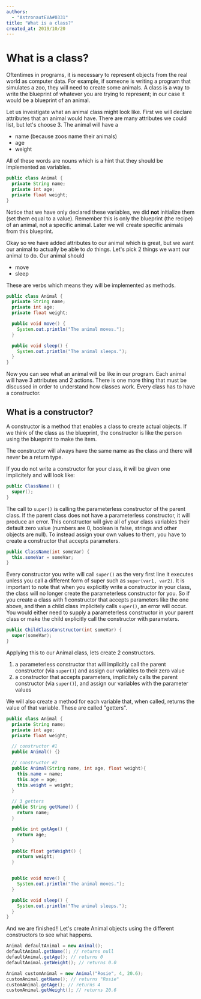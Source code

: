 ```yaml
---
authors:
  - "AstronautEVA#0331"
title: "What is a class?"
created_at: 2019/10/20
---
```


# What is a class?

Oftentimes in programs, it is necessary to represent objects from the real world as computer data.
For example, if someone is writing a program that simulates a zoo, they will need to create some animals.
A class is a way to write the blueprint of whatever you are trying to represent; in our case it would be a blueprint of an animal.

Let us investigate what an animal class might look like.
First we will declare attributes that an animal would have. There are many attributes we could list, but let's choose 3.
The animal will have a

- name (because zoos name their animals)
- age
- weight

All of these words are nouns which is a hint that they should be implemented as variables.

```java
public class Animal {
  private String name;
  private int age;
  private float weight;
}
```

Notice that we have only declared these variables, we did **not** initialize them (set them equal to a value).
Remember this is only the blueprint (the recipe) of an animal, not a specific animal. Later we will create specific animals from this blueprint.

Okay so we have added attributes to our animal which is great, but we want our animal to actually be able to _do_ things. Let's pick 2
things we want our animal to do.
Our animal should

- move
- sleep

These are verbs which means they will be implemented as methods.

```java
public class Animal {
  private String name;
  private int age;
  private float weight;

  public void move() {
    System.out.println("The animal moves.");
  }

  public void sleep() {
    System.out.println("The animal sleeps.");
  }
}
```

Now you can see what an animal will be like in our program. Each animal will have 3 attributes and 2 actions. There is one more thing
that must be discussed in order to understand how classes work. Every class has to have a constructor.

## What is a constructor?

A constructor is a method that enables a class to create actual objects. If we think of the class as the blueprint, the constructor is like the person using the blueprint to make the item.

The constructor will always have the same name as the class and there will never be a return type.

If you do not write a constructor for your class, it will be given one implicitely and will look like:

```java
public ClassName() {
  super();
}
```

The call to `super()` is calling the parameterless constructor of the parent class. If the parent class does not have a parameterless constructor, it will produce an error.
This constructor will give all of your class variables their default zero value (numbers are 0, boolean is false, strings and other objects are null). To instead assign your own values to them, you have to create a constructor that accepts parameters.

```java
public ClassName(int someVar) {
  this.someVar = someVar;
}
```

Every constructor you write will call `super()` as the very first line it executes unless you call a different form of super such as `super(var1, var2)`.
It is important to note that when you explicitly write a constructor in your class, the class will no longer create the parameterless constructor for you. So if you create a class with 1 constructor that accepts parameters like the one above, and then a child class implicitely calls `super()`, an error will occur. You would either need to supply a parameterless constructor in your parent class or make the child explicitly call the constructor with parameters.

```java
public ChildClassConstructor(int someVar) {
  super(someVar);
}
```

Applying this to our Animal class, lets create 2 constructors.

1. a parameterless constructor that will implicitly call the parent constructor (via `super()`) and assign our variables to their zero value
2. a constructor that accepts parameters, implicitely calls the parent constructor (via `super()`), and assign our variables with the parameter values

We will also create a method for each variable that, when called, returns the value of that variable. These are called "getters".

```java
public class Animal {
  private String name;
  private int age;
  private float weight;

  // constructor #1
  public Animal() {}

  // constructor #2
  public Animal(String name, int age, float weight){
    this.name = name;
    this.age = age;
    this.weight = weight;
  }

  // 3 getters
  public String getName() {
    return name;
  }

  public int getAge() {
    return age;
  }

  public float getWeight() {
    return weight;
  }


  public void move() {
    System.out.println("The animal moves.");
  }

  public void sleep() {
    System.out.println("The animal sleeps.");
  }
}
```

And we are finished!!
Let's create Animal objects using the different constructors to see what happens.

```java
Animal defaultAnimal = new Animal();
defaultAnimal.getName(); // returns null
defaultAnimal.getAge(); // returns 0
defaultAnimal.getWeight(); // returns 0.0

Animal customAnimal = new Animal("Rosie", 4, 20.6);
customAnimal.getName(); // returns "Rosie"
customAnimal.getAge(); // returns 4
customAnimal.getWeight(); // returns 20.6
```
